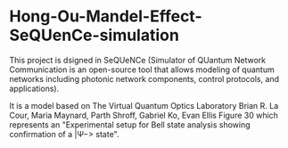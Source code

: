 # Hong-Ou-Mandel-Effect-SeQUenCe-simulation

This project is dsigned in SeQUeNCe (Simulator of QUantum Network Communication is an open-source tool that allows modeling of quantum networks including photonic network components, control protocols, and applications).

It is a model based on The Virtual Quantum Optics Laboratory Brian R. La Cour, Maria Maynard, Parth Shroff, Gabriel Ko, Evan Ellis
Figure 30 which represents an "Experimental setup for Bell state analysis showing confirmation of a |Ψ−> state".
